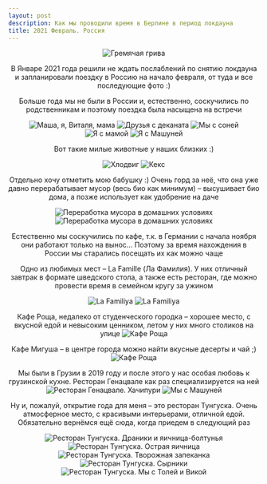 ```yaml
---
layout: post
description: Как мы проводили время в Берлине в период локдауна
title: 2021 Февраль. Россия
---
```

<style>
p {
    text-align: center
}
</style>

![Гремячая грива](/assets/images/2021/feb/IMG_7424.jpg)

В Январе 2021 года решили не ждать послаблений по снятию локдауна и запланировали поездку в Россию на начало февраля, от туда и все
последующие фото :) 

Больше года мы не были в России и, естественно, соскучились по родственникам и поэтому поездка была насыщена на встречи

![Маша, я, Виталя, мама](/assets/images/2021/feb/IMG_7028.jpg)
![Друзья с деканата](/assets/images/2021/feb/IMG_7031.jpg)
![Мы с соней](/assets/images/2021/feb/IMG_7269.jpg)
![Я с мамой](/assets/images/2021/feb/IMG_7427.jpg)
![Я с Машуней](/assets/images/2021/feb/IMG_7433.jpg)

Вот такие милые животные у наших близких :) 

![Хлодвиг](/assets/images/2021/feb/IMG_6931.jpg)
![Кекс](/assets/images/2021/feb/IMG_7221.jpg)

Отдельно хочу отметить мою бабушку :) Очень горд за неё, что она уже давно перерабатывает мусор (весь био как минимум) – высушивает био
дома, а позже использует как удобрение на даче

![Переработка мусора в домашних условиях](/assets/images/2021/feb/IMG_6999.jpg)
![Переработка мусора в домашних условиях](/assets/images/2021/feb/IMG_7000.jpg)

Естественно мы соскучились по кафе, т.к. в Германии с начала ноября они работают только на вынос... Поэтому за время нахождения в России мы 
старались посещать их как можно чаще

Одно из любимых мест – La Famille (Ла Фамилия). У них отличный завтрак в формате шведского стола, а также есть ресторан, где можно провести 
время в семейном кругу за ужином

![La Familiya](/assets/images/2021/feb/IMG_7002.jpg)
![La Familiya](/assets/images/2021/feb/IMG_7003.jpg)

Кафе Роща, недалеко от студенческого городка – хорошее место, с вкусной едой и невысоким ценником, летом у них много столиков на улице
![Кафе Роща](/assets/images/2021/feb/IMG_7030.jpg)

Кафе Мигуша – в центре города можно найти вкусные десерты и чай ;) 
![Кафе Роща](/assets/images/2021/feb/IMG_7438.jpg)

Мы были в Грузии в 2019 году и после этого у нас особая любовь к грузинской кухне. Ресторан Генацвале как раз специализируется на ней
![Ресторан Генацвале. Хачипури](/assets/images/2021/feb/IMG_7085.jpg)
![Мы с Машуней](/assets/images/2021/feb/IMG_7043.jpg)

Ну и, пожалуй, открытие года для меня – это ресторан Тунгуска. Очень атмосферное место, с красивыми интерьерами, отличной едой. Обязательно
вернёмся ещё сюда, когда приедем в следующий раз

![Ресторан Тунгуска. Драники и яичница-болтунья](/assets/images/2021/feb/IMG_7087.jpg)
![Ресторан Тунгуска. Острая яичница](/assets/images/2021/feb/IMG_7089.jpg)
![Ресторан Тунгуска. Творожная запеканка](/assets/images/2021/feb/IMG_7093.jpg)
![Ресторан Тунгуска. Сырники](/assets/images/2021/feb/IMG_7093.jpg)
![Ресторан Тунгуска. Мы с Толей и Викой](/assets/images/2021/feb/IMG_7098.jpg)

